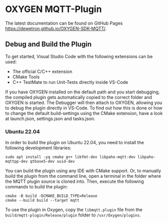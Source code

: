 # OXYGEN MQTT-Plugin

The latest documentation can be found on GitHub Pages https://dewetron.github.io/OXYGEN-SDK-MQTT/.

## Debug and Build the Plugin

To get started, Visual Studio Code with the following extensions can be used:

- The official C/C++ extension
- CMake Tools
- C++ TestMate to run Unit-Tests directly inside VS-Code

If you have OXYGEN installed on the default path and you start debugging, the compiled plugin gets automatically copied to the correct folder and OXYGEN is started. The Debugger will then attach to OXYGEN, allowing you to debug the plugin directly in VS-Code. To find out how this is done or how to change the default build-settings using the CMake extension, have a look at launch.json, settings.json and tasks.json.

### Ubuntu 22.04
In order to build the plugin on Ubuntu 22.04, you need to install the following development libraries:

```
sudo apt install -yq cmake g++ libfmt-dev libpaho-mqtt-dev libpaho-mqttpp-dev qtbase5-dev uuid-dev
```

You can build the plugin using any IDE with CMake support.
Or, to manually build the plugin from the command line, open a terminal in the folder where the MQTT plugin source is cloned into.
Then, execute the following commands to build the plugin:

```
cmake -B build -DCMAKE_BUILD_TYPE=Release
cmake --build build --target mqtt
```

To use the plugin in Oxygen, copy the `libmqtt.plugin` file from the `build/mqtt-plugin/Release/plugin` folder to `/usr/Oxygen/plugins`.
